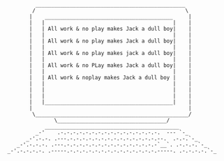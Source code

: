              ________________________________________________
            /                                                \
           |    _________________________________________     |
           |   |                                         |    |
           |   | All work & no play makes Jack a dull boy|    |
           |   |                                         |    |
           |   | All work & no play makes Jack a dull boy|    |
           |   |                                         |    |
           |   | All work & no play makes jack a dull boy|    |
           |   |                                         |    |
           |   | All work & no PLay makes Jack a dull boy|    |
           |   |                                         |    |
           |   | All work & noplay makes Jack a dull boy |    |
           |   |                                         |    |
           |   |                                         |    |
           |   |                                         |    |
           |   |_________________________________________|    |
           |                                                  |
            \_________________________________________________/
                   \___________________________________/
                ___________________________________________
             _-'    .-.-.-.-.-.-.-.-.-.-.-.-.-.-.-.-.  --- `-_
          _-'.-.-. .---.-.-.-.-.-.-.-.-.-.-.-.-.-.-.--.  .-.-.`-_
       _-'.-.-.-. .---.-.-.-.-.-.-.-.-.-.-.-.-.-.-.-`__`. .-.-.-.`-_
    _-'.-.-.-.-. .-----.-.-.-.-.-.-.-.-.-.-.-.-.-.-.-----. .-.-.-.-.`-_


  
<!---
MinnaCross/MinnaCross is a ✨ special ✨ repository because its `README.md` (this file) appears on your GitHub profile.
You can click the Preview link to take a look at your changes.
--->

